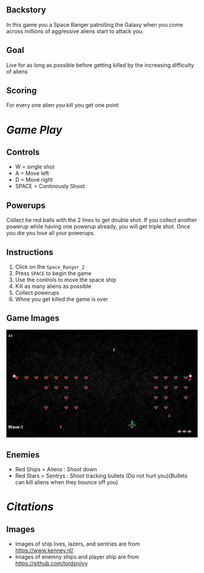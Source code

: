 ## Backstory

In this game you a Space Ranger patrolling the Galaxy when you come across millions of aggressive aliens start to attack you. 

## Goal

Live for as long as possible before getting killed by the increasing difficulty of aliens

## Scoring

For every one alien you kill you get one point



# **_Game Play_**

## Controls

- W = single shot
- A = Move left
- D = Move right
- SPACE = Continously Shoot

## Powerups

Collect he red balls with the 2 lines to get double shot. If you collect another powerup while having one powerup already, you will get triple shot. Once you die you lose all your powerups.

## Instructions

1. Click on the `Space_Ranger_2` 
2. Press `SPACE` to begin the game
3. Use the controls to move the space ship
4. Kill as many aliens as possible
5. Collect powerups
6. Whne you get killed the game is over

## Game Images
![Screenshot](https://raw.githubusercontent.com/Superbear321/Space-Rangers/master/Screenshot%20(1).png)

## Enemies
- Red Ships = Aliens : Shoot down
- Red Stars = Sentrys : Shoot tracking bullets (Do not hurt you)(Bullets can kill aliens when they bounce off you)



# **_Citations_**

## Images
- Images of ship lives, lazers, and sentries are from https://www.kenney.nl/
- Images of enemny ships and player ship are from https://github.com/lordsniivy
